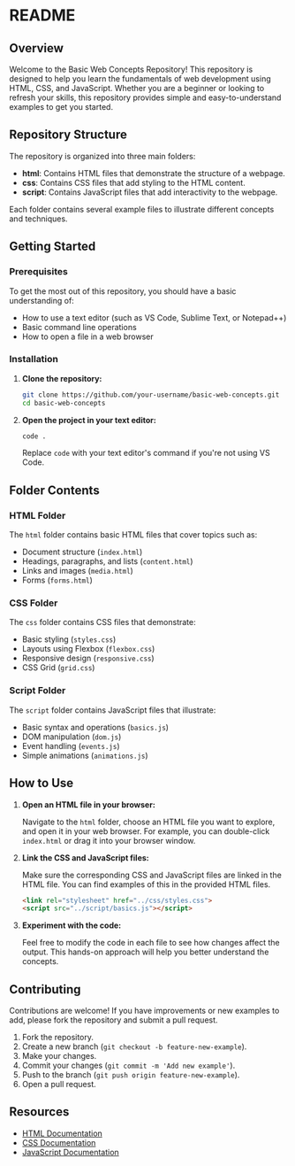 # README

## Overview

Welcome to the Basic Web Concepts Repository! This repository is designed to help you learn the fundamentals of web development using HTML, CSS, and JavaScript. Whether you are a beginner or looking to refresh your skills, this repository provides simple and easy-to-understand examples to get you started.

## Repository Structure

The repository is organized into three main folders:

- **html**: Contains HTML files that demonstrate the structure of a webpage.
- **css**: Contains CSS files that add styling to the HTML content.
- **script**: Contains JavaScript files that add interactivity to the webpage.

Each folder contains several example files to illustrate different concepts and techniques.

## Getting Started

### Prerequisites

To get the most out of this repository, you should have a basic understanding of:

- How to use a text editor (such as VS Code, Sublime Text, or Notepad++)
- Basic command line operations
- How to open a file in a web browser

### Installation

1. **Clone the repository:**

    ```bash
    git clone https://github.com/your-username/basic-web-concepts.git
    cd basic-web-concepts
    ```

2. **Open the project in your text editor:**

    ```bash
    code .
    ```

    Replace `code` with your text editor's command if you're not using VS Code.

## Folder Contents

### HTML Folder

The `html` folder contains basic HTML files that cover topics such as:

- Document structure (`index.html`)
- Headings, paragraphs, and lists (`content.html`)
- Links and images (`media.html`)
- Forms (`forms.html`)

### CSS Folder

The `css` folder contains CSS files that demonstrate:

- Basic styling (`styles.css`)
- Layouts using Flexbox (`flexbox.css`)
- Responsive design (`responsive.css`)
- CSS Grid (`grid.css`)

### Script Folder

The `script` folder contains JavaScript files that illustrate:

- Basic syntax and operations (`basics.js`)
- DOM manipulation (`dom.js`)
- Event handling (`events.js`)
- Simple animations (`animations.js`)

## How to Use

1. **Open an HTML file in your browser:**

    Navigate to the `html` folder, choose an HTML file you want to explore, and open it in your web browser. For example, you can double-click `index.html` or drag it into your browser window.

2. **Link the CSS and JavaScript files:**

    Make sure the corresponding CSS and JavaScript files are linked in the HTML file. You can find examples of this in the provided HTML files.

    ```html
    <link rel="stylesheet" href="../css/styles.css">
    <script src="../script/basics.js"></script>
    ```

3. **Experiment with the code:**

    Feel free to modify the code in each file to see how changes affect the output. This hands-on approach will help you better understand the concepts.

## Contributing

Contributions are welcome! If you have improvements or new examples to add, please fork the repository and submit a pull request.

1. Fork the repository.
2. Create a new branch (`git checkout -b feature-new-example`).
3. Make your changes.
4. Commit your changes (`git commit -m 'Add new example'`).
5. Push to the branch (`git push origin feature-new-example`).
6. Open a pull request.

## Resources

- [HTML Documentation](https://developer.mozilla.org/en-US/docs/Web/HTML)
- [CSS Documentation](https://developer.mozilla.org/en-US/docs/Web/CSS)
- [JavaScript Documentation](https://developer.mozilla.org/en-US/docs/Web/JavaScript)
